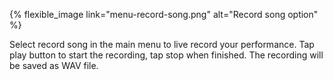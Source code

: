 ---
---

{% flexible_image link="menu-record-song.png" alt="Record song option" %}

Select record song in the main menu to live record your performance. Tap play button to start the recording, tap stop when finished. The recording will be saved as WAV file.